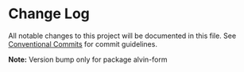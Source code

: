 # Change Log

All notable changes to this project will be documented in this file.
See [Conventional Commits](https://conventionalcommits.org) for commit guidelines.



**Note:** Version bump only for package alvin-form
